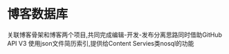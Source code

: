 [](https://travis-ci.org/yeanzhi/blog-database)

# 博客数据库

关联博客骨架和博客两个项目,共同完成编辑-开发-发布分离思路同时借助GitHub API V3 使用json文件简历索引,提供给Content Servies类nosql的功能